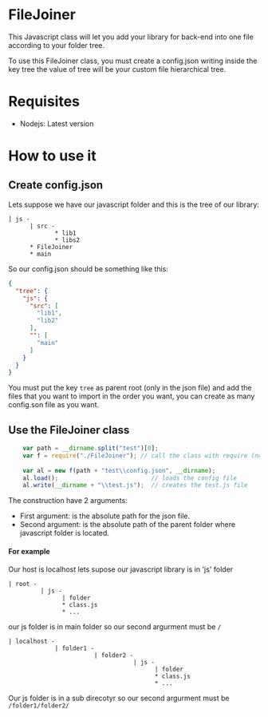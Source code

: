# FileJoiner
This Javascript class will let you add your library for back-end into one file according to your folder tree.

To use this FileJoiner class, you must create a config.json writing inside the key tree the value of tree will be your custom file hierarchical tree.
# Requisites

- Nodejs: Latest version

# How to use it

## Create config.json
Lets suppose we have our javascript folder and this is the tree of our library:

```
| js -
      | src - 
             * lib1
             * libs2
      * FileJoiner
      * main
```

So our config.json should be something like this:

```json
{
  "tree": {
    "js": {
      "src": [
        "lib1",
        "lib2"
      ],
      "": [
        "main"
      ]
    }
  }
}
```

You must put the key `tree` as parent root (only in the json file) and add the files that you want to import in the order you want,
you can create as many config.son file as you want.

## Use the FileJoiner class
```js
    var path = __dirname.split("test")[0];
    var f = require("./FileJoiner"); // call the class with require (nodejs)
    
    var al = new f(path + "test\\config.json", __dirname);
    al.load();                          // loads the config file
    al.write(__dirname + "\\test.js");  // creates the test.js file    
```

The construction have 2 arguments:

- First argument: is the absolute path for the json file.
- Second argument: is the absolute path of the parent folder where javascript folder is located.

#### For example
Our host is localhost lets supose our javascript library is in 'js' folder

```
| root -
         | js -
               | folder
               * class.js
               * ...
```

our js folder is in main folder so our second argurment must be `/`

```
| localhost -
             | folder1 -
                        | folder2 -
                                   | js -
                                         | folder
                                         * class.js
                                         * ...
```                                         
Our js folder is in a sub direcotyr so our second argurment must be `/folder1/folder2/`
